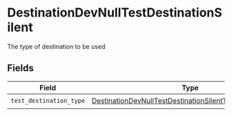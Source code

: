 # DestinationDevNullTestDestinationSilent

The type of destination to be used


## Fields

| Field                                                                                                                                           | Type                                                                                                                                            | Required                                                                                                                                        | Description                                                                                                                                     |
| ----------------------------------------------------------------------------------------------------------------------------------------------- | ----------------------------------------------------------------------------------------------------------------------------------------------- | ----------------------------------------------------------------------------------------------------------------------------------------------- | ----------------------------------------------------------------------------------------------------------------------------------------------- |
| `test_destination_type`                                                                                                                         | [DestinationDevNullTestDestinationSilentTestDestinationType](../../models/shared/destinationdevnulltestdestinationsilenttestdestinationtype.md) | :heavy_check_mark:                                                                                                                              | N/A                                                                                                                                             |